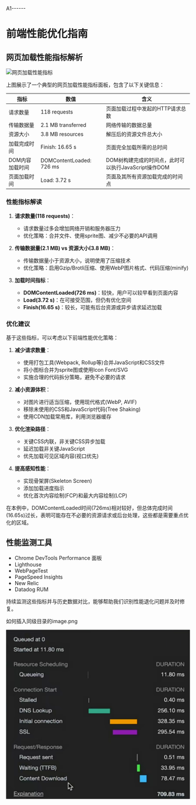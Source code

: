 A1------
# 前端性能优化指南

## 网页加载性能指标解析

![网页加载性能指标](https://i.imgur.com/3HvPDZj.png)

上图展示了一个典型的网页加载性能指标面板，包含了以下关键信息：

| 指标 | 数值 | 含义 |
|------|------|------|
| 请求数量 | 118 requests | 页面加载过程中发起的HTTP请求总数 |
| 传输数据量 | 2.1 MB transferred | 网络传输的数据总量 |
| 资源大小 | 3.8 MB resources | 解压后的资源文件总大小 |
| 加载完成时间 | Finish: 16.65 s | 页面完全加载所需的总时间 |
| DOM内容加载时间 | DOMContentLoaded: 726 ms | DOM树构建完成的时间点，此时可以执行JavaScript操作DOM |
| 页面加载时间 | Load: 3.72 s | 页面及其所有资源加载完成的时间点 |

### 性能指标解读

1. **请求数量(118 requests)**：
   - 请求数量过多会增加网络开销和服务器压力
   - 优化策略：合并文件、使用sprite图、减少不必要的API调用

2. **传输数据量(2.1 MB) vs 资源大小(3.8 MB)**：
   - 传输数据量小于资源大小，说明使用了压缩技术
   - 优化策略：启用Gzip/Brotli压缩、使用WebP图片格式、代码压缩(minify)

3. **加载时间指标**：
   - **DOMContentLoaded(726 ms)**：较快，用户可以较早看到页面内容
   - **Load(3.72 s)**：在可接受范围，但仍有优化空间
   - **Finish(16.65 s)**：较长，可能有后台资源或异步请求延迟加载

### 优化建议

基于这些指标，可以考虑以下前端性能优化策略：

1. **减少请求数量**：
   - 使用打包工具(Webpack, Rollup等)合并JavaScript和CSS文件
   - 将小图标合并为sprite图或使用Icon Font/SVG
   - 实施合理的代码拆分策略，避免不必要的请求

2. **减小资源体积**：
   - 对图片进行适当压缩，使用现代格式(WebP, AVIF)
   - 移除未使用的CSS和JavaScript代码(Tree Shaking)
   - 使用CDN加载常用库，利用浏览器缓存

3. **优化渲染路径**：
   - 关键CSS内联，非关键CSS异步加载
   - 延迟加载非关键JavaScript
   - 优先加载可见区域内容(视口优先)

4. **提高感知性能**：
   - 实现骨架屏(Skeleton Screen)
   - 添加加载进度指示
   - 优化首次内容绘制(FCP)和最大内容绘制(LCP)

在本例中，DOMContentLoaded时间(726ms)相对较好，但总体完成时间(16.65s)过长，表明可能存在不必要的资源请求或后台处理，这些都是需要重点优化的区域。

## 性能监测工具

* Chrome DevTools Performance 面板
* Lighthouse
* WebPageTest
* PageSpeed Insights
* New Relic
* Datadog RUM

持续监测这些指标并与历史数据对比，能够帮助我们识别性能退化问题并及时修复。

如何插入同级目录的image.png

![](image.png)

